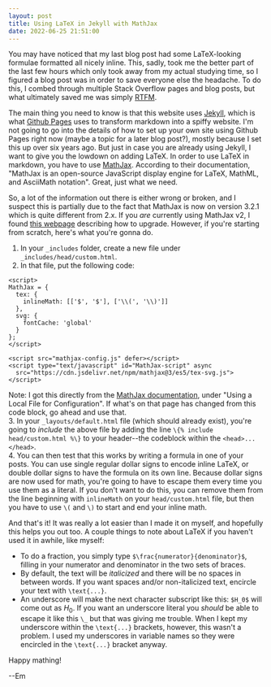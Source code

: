```yaml
---
layout: post
title: Using LaTeX in Jekyll with MathJax
date: 2022-06-25 21:51:00
---
```


You may have noticed that my last blog post had some LaTeX-looking formulae formatted all nicely inline. This, sadly, took me the better part of the last few hours which only took away from my actual studying time, so I figured a blog post was in order to save everyone else the headache. To do this, I combed through multiple Stack Overflow pages and blog posts, but what ultimately saved me was simply <a href="https://en.wiktionary.org/wiki/RTFM#:~:text=(Internet%20slang)%20Initialism%20of%20read%20the%20fucking%20manual.">RTFM</a>.

The main thing you need to know is that this website uses <a href="https://jekyllrb.com/docs/">Jekyll</a>, which is what <a href="https://pages.github.com/">Github Pages</a> uses to transform markdown into a spiffy website. I'm not going to go into the details of how to set up your own site using Github Pages right now (maybe a topic for a later blog post?), mostly because I set this up over six years ago. But just in case you are already using Jekyll, I want to give you the lowdown on adding LaTeX. In order to use LaTeX in markdown, you have to use <a href="https://docs.mathjax.org/en/latest/">MathJax</a>. According to their documentation, "MathJax is an open-source JavaScript display engine for LaTeX, MathML, and AsciiMath notation". Great, just what we need.

So, a lot of the information out there is either wrong or broken, and I suspect this is partially due to the fact that MathJax is now on version 3.2.1 which is quite different from 2.x. If you _are_ currently using MathJax v2, I found <a href="https://docs.mathjax.org/en/v3.2-latest/upgrading/v2.html">this webpage</a> describing how to upgrade. However, if you're starting from scratch, here's what you're gonna do.

1. In your `_includes` folder, create a new file under `_includes/head/custom.html`.<br>
2. In that file, put the following code:

```
<script>
MathJax = {
  tex: {
    inlineMath: [['$', '$'], ['\\(', '\\)']]
  },
  svg: {
    fontCache: 'global'
  }
};
</script>

<script src="mathjax-config.js" defer></script>
<script type="text/javascript" id="MathJax-script" async
  src="https://cdn.jsdelivr.net/npm/mathjax@3/es5/tex-svg.js">
</script>
```
  Note: I got this directly from the <a href="https://docs.mathjax.org/en/latest/web/configuration.html">MathJax documentation</a>, under "Using a Local File for Configuration". If what's on that page has changed from this code block, go ahead and use that.<br>
3. In your `_layouts/default.html` file (which should already exist), you're going to _include_ the above file by adding the line `\{% include head/custom.html %\}` to your header--the codeblock within the `<head>...</head>`.<br>
4. You can then test that this works by writing a formula in one of your posts. You can use single regular dollar signs to encode inline LaTeX, or double dollar signs to have the formula on its own line. Because dollar signs are now used for math, you're going to have to escape them every time you use them as a literal. If you don't want to do this, you can remove them from the line beginning with `inlineMath` on your `head/custom.html` file, but then you have to use `\(` and `\)` to start and end your inline math.

And that's it! It was really a lot easier than I made it on myself, and hopefully this helps you out too. A couple things to note about LaTeX if you haven't used it in awhile, like myself:

* To do a fraction, you simply type `$\frac{numerator}{denominator}$`, filling in your numerator and denominator in the two sets of braces.
* By default, the text will be _italicized_ and there will be no spaces in between words. If you want spaces and/or non-italicized text, encircle your text with `\text{...}`.
* An underscore will make the next character subscript like this: `$H_0$` will come out as $H_0$. If you want an underscore literal you _should_ be able to escape it like this `\_` but that was giving me trouble. When I kept my underscore within the `\text{...}` brackets, however, this wasn't a problem. I used my underscores in variable names so they were encircled in the `\text{...}` bracket anyway.

Happy mathing!

--Em
